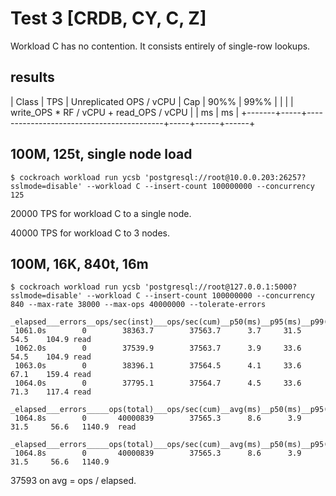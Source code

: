 # Test 3 [CRDB, CY, C, Z]

Workload C has no contention. It consists entirely of single-row lookups.

## results

| Class | TPS | Unreplicated OPS / vCPU                  | Cap | 90%% | 99%% |
|       |     | write_OPS \* RF / vCPU + read_OPS / vCPU |     | ms   | ms   |
+-------+-----+------------------------------------------+-----+------+------+

## 100M, 125t, single node load

    $ cockroach workload run ycsb 'postgresql://root@10.0.0.203:26257?sslmode=disable' --workload C --insert-count 100000000 --concurrency 125

20000 TPS for workload C to a single node.

40000 TPS for workload C to 3 nodes.

## 100M, 16K, 840t, 16m

    $ cockroach workload run ycsb 'postgresql://root@127.0.0.1:5000?sslmode=disable' --workload C --insert-count 100000000 --concurrency 840 --max-rate 38000 --max-ops 40000000 --tolerate-errors

    _elapsed___errors__ops/sec(inst)___ops/sec(cum)__p50(ms)__p95(ms)__p99(ms)_pMax(ms)
     1061.0s        0        38363.7        37563.7      3.7     31.5     54.5    104.9 read
     1062.0s        0        37539.9        37563.7      3.9     33.6     54.5    104.9 read
     1063.0s        0        38396.1        37564.5      4.1     33.6     67.1    159.4 read
     1064.0s        0        37795.1        37564.7      4.5     33.6     71.3    117.4 read

    _elapsed___errors_____ops(total)___ops/sec(cum)__avg(ms)__p50(ms)__p95(ms)__p99(ms)_pMax(ms)__total
     1064.8s        0       40000839        37565.3      8.6      3.9     31.5     56.6   1140.9  read

    _elapsed___errors_____ops(total)___ops/sec(cum)__avg(ms)__p50(ms)__p95(ms)__p99(ms)_pMax(ms)__result
     1064.8s        0       40000839        37565.3      8.6      3.9     31.5     56.6   1140.9

37593 on avg = ops / elapsed.
